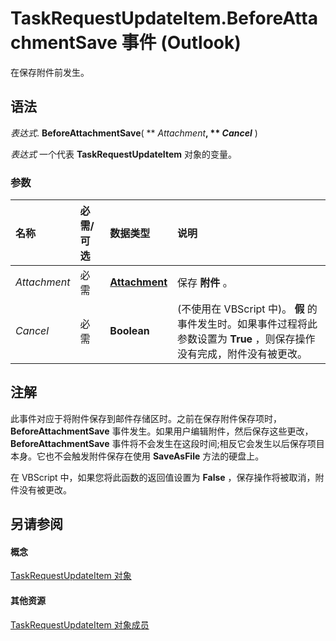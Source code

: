 
# TaskRequestUpdateItem.BeforeAttachmentSave 事件 (Outlook)

在保存附件前发生。


## 语法

 _表达式_. **BeforeAttachmentSave**( ** _Attachment_**, ** _Cancel_** )

 _表达式_ 一个代表 **TaskRequestUpdateItem** 对象的变量。


### 参数



|**名称**|**必需/可选**|**数据类型**|**说明**|
|:-----|:-----|:-----|:-----|
| _Attachment_|必需|**[Attachment](3e11582b-ac90-0948-bc37-506570bb287b.md)**|保存 **附件** 。|
| _Cancel_|必需|**Boolean**|(不使用在 VBScript 中)。 **假** 的事件发生时。如果事件过程将此参数设置为 **True** ，则保存操作没有完成，附件没有被更改。|

## 注解

此事件对应于将附件保存到邮件存储区时。之前在保存附件保存项时，  **BeforeAttachmentSave** 事件发生。如果用户编辑附件，然后保存这些更改， **BeforeAttachmentSave** 事件将不会发生在这段时间;相反它会发生以后保存项目本身。它也不会触发附件保存在使用 **SaveAsFile** 方法的硬盘上。

在 VBScript 中，如果您将此函数的返回值设置为 **False** ，保存操作将被取消，附件没有被更改。


## 另请参阅


#### 概念


[TaskRequestUpdateItem 对象](5bc407fe-b3f6-3e46-8b91-e2ed96292cec.md)
#### 其他资源


[TaskRequestUpdateItem 对象成员](f4a396b3-c2f7-68a7-efa7-877328a7fc21.md)